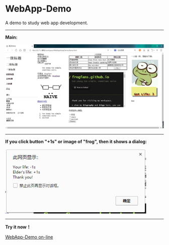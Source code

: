 # WebApp-Demo

A demo to study web app development.

---
**Main:**

![](res/main.jpg?raw=true)

---
**If you click button "+1s" or image of "frog", then it shows a dialog:**

![](res/dialog.png?raw=true)

---
**Try it now！**

[WebApp-Demo on-line](https://universezy.github.io/demo/webapp-demo.html)
